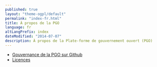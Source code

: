 ```yaml
---
published: true
layout: "theme-ogpl/default"
permalink: "index-fr.html"
title: À propos de la PGO
language: fr
altLangPrefix: index
dateModified: "2014-07-07"
description: À propos de la Plate-forme de gouvernement ouvert (PGO)
---
```


* [Gouvernance de la PGO sur Github](governance-fr.html)
* [Licences](licensing-fr.html)
